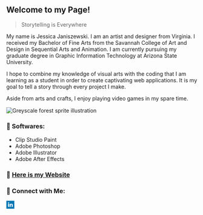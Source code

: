 
## Welcome to my Page!

>Storytelling is Everywhere

My name is Jessica Janiszewski. I am an artist and designer from Virginia.
I received my Bachelor of Fine Arts from the Savannah College of Art and Design in Sequential Arts and Animation. I am currently pursuing my graduate degree in Graphic Information Technology at Arizona State University.

I hope to combine my knowledge of visual arts with the coding that I am learning as a student in order to create captivating web applications. It is my goal to tell a story through every project I make.

Aside from arts and crafts, I enjoy playing video games in my spare time.

<img align="center" alt="Greyscale forest sprite illustration" src="https://i.postimg.cc/prvRWBwC/SEQA337-Forest-Sprite-Shrine-JJ-copy.jpg" />

### :herb: Softwares:
- Clip Studio Paint
- Adobe Photoshop
- Adobe Illustrator
- Adobe After Effects

### :herb: [Here is my Website](https://www.jessicajaniszewski.com)

### :herb: Connect with Me:
<a href="https://www.linkedin.com/in/jessica-janiszewski-325578265">
    <img align="left" alt="Jessica Janiszewski Linkedin" width="21px" src="https://raw.githubusercontent.com/edent/SuperTinyIcons/refs/heads/master/images/svg/linkedin.svg" /> 
</a>